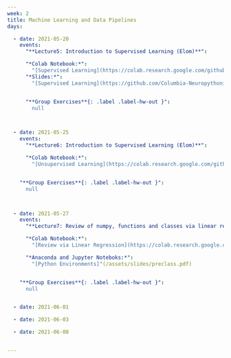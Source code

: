 ```yaml
---
week: 2
title: Machine Learning and Data Pipelines
days:

  - date: 2021-05-20
    events:
      "**Lecture5: Introduction to Supervised Learning (Elom)**":

      "*Colab Notebook:*":
        "[Supervised Learning](https://colab.research.google.com/github/Columbia-Neuropythonistas/PythonDataCourse2021/blob/main/Lecture5/Lecture5_SupervisedLearning.ipynb)"
      "*Slides:*":
        "[Supervised Learning](https://github.com/Columbia-Neuropythonistas/PythonDataCourse2021/blob/main/Lecture5/SupervisedLearning.pdf)"


      "**Group Exercises**{: .label .label-hw-out }":
        null



  - date: 2021-05-25
    events:
      "**Lecture6: Introduction to Supervised Learning (Elom)**":

      "*Colab Notebook:*":
        "[Unsupervised Learning](https://colab.research.google.com/github/Columbia-Neuropythonistas/PythonDataCourse2021/blob/main/Lecture6/Lecture6-Unsupervised.ipynb)"


    "**Group Exercises**{: .label .label-hw-out }":
      null



  - date: 2021-05-27
    events:
      "**Lecture7: Review of numpy, functions and classes via linear regression (Jacob)**":

      "*Colab Notebook:*":
        "[Review via Linear Regression](https://colab.research.google.com/github/Columbia-Neuropythonistas/PythonDataCourse2021/blob/main/Lecture7/lecture7_classes%2Bregression.ipynb)"

      "*Anaconda and Jupyter Noteboks:*":
        "[Python Environments]"(/assets/slides/preclass.pdf)


    "**Group Exercises**{: .label .label-hw-out }":
      null


  - date: 2021-06-01

  - date: 2021-06-03

  - date: 2021-06-08


---
```

